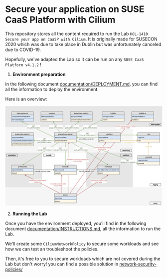 # Secure your application on SUSE CaaS Platform with Cilium

This repository stores all the content required to run the Lab
`HOL-1410 Secure your app on CaaSP with Cilium`. It is originally
made for SUSECON 2020 which was due to take place in Dublin but
was unfortunately canceled due to COVID-19.

Hopefully, we've adapted the Lab so it can be run on any
`SUSE CaaS Platform v4.1.2` !

1. **Environment preparation**

In the following document [documentation/DEPLOYMENT.md](documentation/DEPLOYMENT.md),
you can find all the information to deploy the environment.

Here is an overview:

![](documentation/susecon2020.png)

2. **Running the Lab**

Once you have the environment deployed, you'll find in the following document
[documentation/INSTRUCTIONS.md](documentation/INSTRUCTIONS.md), all the
information to run the Lab.

We'll create some `CiliumNetworkPolicy` to secure some workloads
and see how we can test an troubleshoot the policies.

Then, it's free to you to secure workloads which are not covered during
the Lab but don't worry! you can find a possible solution in
[network-security-policies/](network-security-policies)
